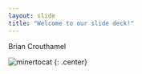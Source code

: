 ```yaml
---
layout: slide
title: "Welcome to our slide deck!"
---
```


Brian Crouthamel

![minertocat](https://octodex.github.com/images/minertocat.png)
{: .center}
